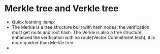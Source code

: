 # Merkle tree and Verkle tree
+ Quick learning :lamp: 
+ The Merkle is a tree structure built with hash nodes, the verification must get route and root hash. The Verkle is also a tree structure, enhanced the verification with no route(Vector Commitment tech), it is more quicker than Merkle tree.
+ 
